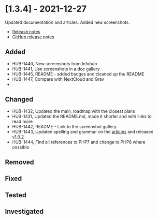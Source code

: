 # [1.3.4] - 2021-12-27

Updated documentation and articles. Added new screenshots.

* [Release notes](main,release_v1_v1v3_v1v3v4)
* [GitHub release notes](https://github.com/peterlembke/infohub/releases/tag/v1.3.4)

## Added
* HUB-1440, New screenshots from Infohub
* HUB-1441, Use screenshots in a doc gallery
* HUB-1445, README - added badges and cleaned up the README
* HUB-1447, Compare with NextCloud and Grav
* 
## Changed
* HUB-1432, Updated the main_roadmap with the closest plans
* HUB-1431, Updated the README.md, made it shorter and with links to read more
* HUB-1442, README - Link to the screenshot gallery
* HUB-1443, Updated spelling and grammar on the [articles](https://github.com/peterlembke/infohub-articles/blob/main/README.md) and released [v1.0.2](https://github.com/peterlembke/infohub-articles/tree/v1.0.2)
* HUB-1444, Find all references to PHP7 and change to PHP8 where possible

## Removed
 
## Fixed

## Tested

## Investigated
